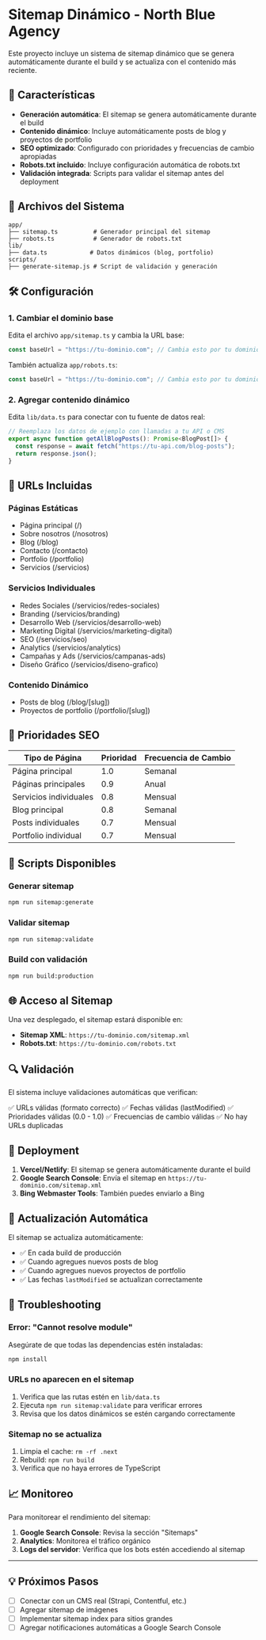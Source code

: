 # Sitemap Dinámico - North Blue Agency

Este proyecto incluye un sistema de sitemap dinámico que se genera automáticamente durante el build y se actualiza con el contenido más reciente.

## 🚀 Características

- **Generación automática**: El sitemap se genera automáticamente durante el build
- **Contenido dinámico**: Incluye automáticamente posts de blog y proyectos de portfolio
- **SEO optimizado**: Configurado con prioridades y frecuencias de cambio apropiadas
- **Robots.txt incluido**: Incluye configuración automática de robots.txt
- **Validación integrada**: Scripts para validar el sitemap antes del deployment

## 📁 Archivos del Sistema

```
app/
├── sitemap.ts          # Generador principal del sitemap
├── robots.ts           # Generador de robots.txt
lib/
├── data.ts            # Datos dinámicos (blog, portfolio)
scripts/
├── generate-sitemap.js # Script de validación y generación
```

## 🛠️ Configuración

### 1. Cambiar el dominio base

Edita el archivo `app/sitemap.ts` y cambia la URL base:

```typescript
const baseUrl = "https://tu-dominio.com"; // Cambia esto por tu dominio real
```

También actualiza `app/robots.ts`:

```typescript
const baseUrl = "https://tu-dominio.com"; // Cambia esto por tu dominio real
```

### 2. Agregar contenido dinámico

Edita `lib/data.ts` para conectar con tu fuente de datos real:

```typescript
// Reemplaza los datos de ejemplo con llamadas a tu API o CMS
export async function getAllBlogPosts(): Promise<BlogPost[]> {
  const response = await fetch("https://tu-api.com/blog-posts");
  return response.json();
}
```

## 📄 URLs Incluidas

### Páginas Estáticas

- Página principal (/)
- Sobre nosotros (/nosotros)
- Blog (/blog)
- Contacto (/contacto)
- Portfolio (/portfolio)
- Servicios (/servicios)

### Servicios Individuales

- Redes Sociales (/servicios/redes-sociales)
- Branding (/servicios/branding)
- Desarrollo Web (/servicios/desarrollo-web)
- Marketing Digital (/servicios/marketing-digital)
- SEO (/servicios/seo)
- Analytics (/servicios/analytics)
- Campañas y Ads (/servicios/campanas-ads)
- Diseño Gráfico (/servicios/diseno-grafico)

### Contenido Dinámico

- Posts de blog (/blog/[slug])
- Proyectos de portfolio (/portfolio/[slug])

## 🎯 Prioridades SEO

| Tipo de Página         | Prioridad | Frecuencia de Cambio |
| ---------------------- | --------- | -------------------- |
| Página principal       | 1.0       | Semanal              |
| Páginas principales    | 0.9       | Anual                |
| Servicios individuales | 0.8       | Mensual              |
| Blog principal         | 0.8       | Semanal              |
| Posts individuales     | 0.7       | Mensual              |
| Portfolio individual   | 0.7       | Mensual              |

## 🔧 Scripts Disponibles

### Generar sitemap

```bash
npm run sitemap:generate
```

### Validar sitemap

```bash
npm run sitemap:validate
```

### Build con validación

```bash
npm run build:production
```

## 🌐 Acceso al Sitemap

Una vez desplegado, el sitemap estará disponible en:

- **Sitemap XML**: `https://tu-dominio.com/sitemap.xml`
- **Robots.txt**: `https://tu-dominio.com/robots.txt`

## 🔍 Validación

El sistema incluye validaciones automáticas que verifican:

✅ URLs válidas (formato correcto)
✅ Fechas válidas (lastModified)
✅ Prioridades válidas (0.0 - 1.0)
✅ Frecuencias de cambio válidas
✅ No hay URLs duplicadas

## 🚀 Deployment

1. **Vercel/Netlify**: El sitemap se genera automáticamente durante el build
2. **Google Search Console**: Envía el sitemap en `https://tu-dominio.com/sitemap.xml`
3. **Bing Webmaster Tools**: También puedes enviarlo a Bing

## 🔄 Actualización Automática

El sitemap se actualiza automáticamente:

- ✅ En cada build de producción
- ✅ Cuando agregues nuevos posts de blog
- ✅ Cuando agregues nuevos proyectos de portfolio
- ✅ Las fechas `lastModified` se actualizan correctamente

## 🐛 Troubleshooting

### Error: "Cannot resolve module"

Asegúrate de que todas las dependencias estén instaladas:

```bash
npm install
```

### URLs no aparecen en el sitemap

1. Verifica que las rutas estén en `lib/data.ts`
2. Ejecuta `npm run sitemap:validate` para verificar errores
3. Revisa que los datos dinámicos se estén cargando correctamente

### Sitemap no se actualiza

1. Limpia el cache: `rm -rf .next`
2. Rebuild: `npm run build`
3. Verifica que no haya errores de TypeScript

## 📈 Monitoreo

Para monitorear el rendimiento del sitemap:

1. **Google Search Console**: Revisa la sección "Sitemaps"
2. **Analytics**: Monitorea el tráfico orgánico
3. **Logs del servidor**: Verifica que los bots estén accediendo al sitemap

---

## 💡 Próximos Pasos

- [ ] Conectar con un CMS real (Strapi, Contentful, etc.)
- [ ] Agregar sitemap de imágenes
- [ ] Implementar sitemap index para sitios grandes
- [ ] Agregar notificaciones automáticas a Google Search Console

